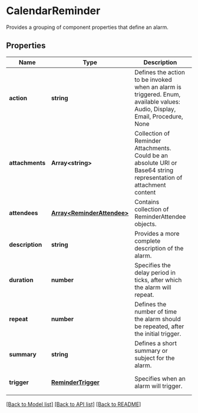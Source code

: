 # CalendarReminder

Provides a grouping of component properties that define an alarm.             

## Properties
Name | Type | Description | Notes
---- | ---- | ----------- | -----
**action** | **string** | Defines the action to be invoked when an alarm is triggered. Enum, available values: Audio, Display, Email, Procedure, None | [default to undefined]
**attachments** | **Array&lt;string&gt;** | Collection of Reminder Attachments. Could be an absolute URI or Base64 string representation of attachment content              | [optional] [default to undefined]
**attendees** | [**Array&lt;ReminderAttendee&gt;**](ReminderAttendee.md) | Contains collection of ReminderAttendee objects.              | [optional] [default to undefined]
**description** | **string** | Provides a more complete description of the alarm. | [optional] [default to undefined]
**duration** | **number** | Specifies the delay period in ticks, after which the alarm will repeat.              | [optional] [default to undefined]
**repeat** | **number** | Defines the number of time the alarm should be repeated, after the initial trigger.              | [default to undefined]
**summary** | **string** | Defines a short summary or subject for the alarm. | [optional] [default to undefined]
**trigger** | [**ReminderTrigger**](ReminderTrigger.md) | Specifies when an alarm will trigger. | [optional] [default to undefined]


[[Back to Model list]](README.md#documentation-for-models) [[Back to API list]](README.md#documentation-for-api-endpoints) [[Back to README]](README.md)
